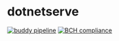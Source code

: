 # dotnetserve

[![buddy pipeline](https://app.buddy.works/mleyb/dotnetserve/pipelines/pipeline/163945/badge.svg?token=f05dd9bc050f9aad152604d1ec5be9c9e6812b6aa44c7987ff1943b9ff50a8b6 "buddy pipeline")](https://app.buddy.works/mleyb/dotnetserve/pipelines/pipeline/163945) [![BCH compliance](https://bettercodehub.com/edge/badge/mleyb/dotnetserve?branch=master)](https://bettercodehub.com/) 
